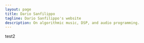 ```yaml
---
layout: page
title: Dario Sanfilippo
tagline: Dario Sanfilippo's website
description: On algorithmic music, DSP, and audio programming. 
---
```


test2
